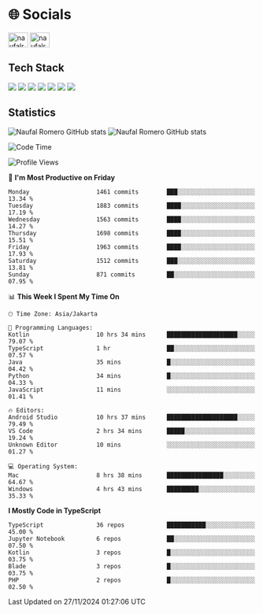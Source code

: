 <h1 align="">🌐 Socials</h1>
<p align="left">
<a href="https://linkedin.com/in/naufal-romero-putra-pratama-9ab816177/" target="blank"><img align="center" src="https://raw.githubusercontent.com/rahuldkjain/github-profile-readme-generator/master/src/images/icons/Social/linked-in-alt.svg" alt="naufalromero" height="30" width="40" /></a>
<a href="https://instagram.com/naufalromero" target="blank"><img align="center" src="https://raw.githubusercontent.com/rahuldkjain/github-profile-readme-generator/master/src/images/icons/Social/instagram.svg" alt="naufalromero" height="30" width="40" /></a>
</p>


<h2 align="">Tech Stack</h2>
<div align="">
  <img src="https://img.shields.io/badge/next.js-000000?style=for-the-badge&logo=nextdotjs&logoColor=white"/>
 <img src="https://img.shields.io/badge/typescript-%23007ACC.svg?style=for-the-badge&logo=typescript&logoColor=white"/>
 <img src="https://img.shields.io/badge/react-%2320232a.svg?style=for-the-badge&logo=react&logoColor=%2361DAFB"/>
 <img src="https://img.shields.io/badge/tailwindcss-%2338B2AC.svg?style=for-the-badge&logo=tailwind-css&logoColor=white"/>
 <img src="https://img.shields.io/badge/Prisma-3982CE?style=for-the-badge&logo=Prisma&logoColor=white"/>
 <img src="https://img.shields.io/badge/javascript-%23323330.svg?style=for-the-badge&logo=javascript&logoColor=%23F7DF1E"/>
 <img src="https://img.shields.io/badge/java-%23ED8B00.svg?style=for-the-badge&logo=openjdk&logoColor=white"/>
</div>


<h2 align="">Statistics</h2>
<div align="">
<img src="https://github-readme-stats-xi-nine-74.vercel.app/api?username=romves&show_icons=true&theme=tokyonight&include_all_commits=true&count_private=true" alt="Naufal Romero GitHub stats"/>
<img src="https://github-readme-stats-xi-nine-74.vercel.app/api/top-langs/?username=romves&theme=tokyonight&hide_border=false&include_all_commits=true&count_private=true&layout=compact" alt="Naufal Romero GitHub stats"/>
</div>

<!--START_SECTION:waka-->
![Code Time](http://img.shields.io/badge/Code%20Time-1%2C773%20hrs%2047%20mins-blue)

![Profile Views](http://img.shields.io/badge/Profile%20Views-7-blue)

📅 **I'm Most Productive on Friday** 

```text
Monday                   1461 commits        ███░░░░░░░░░░░░░░░░░░░░░░   13.34 % 
Tuesday                  1883 commits        ████░░░░░░░░░░░░░░░░░░░░░   17.19 % 
Wednesday                1563 commits        ████░░░░░░░░░░░░░░░░░░░░░   14.27 % 
Thursday                 1698 commits        ████░░░░░░░░░░░░░░░░░░░░░   15.51 % 
Friday                   1963 commits        ████░░░░░░░░░░░░░░░░░░░░░   17.93 % 
Saturday                 1512 commits        ███░░░░░░░░░░░░░░░░░░░░░░   13.81 % 
Sunday                   871 commits         ██░░░░░░░░░░░░░░░░░░░░░░░   07.95 % 
```


📊 **This Week I Spent My Time On** 

```text
🕑︎ Time Zone: Asia/Jakarta

💬 Programming Languages: 
Kotlin                   10 hrs 34 mins      ████████████████████░░░░░   79.07 % 
TypeScript               1 hr                ██░░░░░░░░░░░░░░░░░░░░░░░   07.57 % 
Java                     35 mins             █░░░░░░░░░░░░░░░░░░░░░░░░   04.42 % 
Python                   34 mins             █░░░░░░░░░░░░░░░░░░░░░░░░   04.33 % 
JavaScript               11 mins             ░░░░░░░░░░░░░░░░░░░░░░░░░   01.41 % 

🔥 Editors: 
Android Studio           10 hrs 37 mins      ████████████████████░░░░░   79.49 % 
VS Code                  2 hrs 34 mins       █████░░░░░░░░░░░░░░░░░░░░   19.24 % 
Unknown Editor           10 mins             ░░░░░░░░░░░░░░░░░░░░░░░░░   01.27 % 

💻 Operating System: 
Mac                      8 hrs 38 mins       ████████████████░░░░░░░░░   64.67 % 
Windows                  4 hrs 43 mins       █████████░░░░░░░░░░░░░░░░   35.33 % 
```

**I Mostly Code in TypeScript** 

```text
TypeScript               36 repos            ███████████░░░░░░░░░░░░░░   45.00 % 
Jupyter Notebook         6 repos             ██░░░░░░░░░░░░░░░░░░░░░░░   07.50 % 
Kotlin                   3 repos             █░░░░░░░░░░░░░░░░░░░░░░░░   03.75 % 
Blade                    3 repos             █░░░░░░░░░░░░░░░░░░░░░░░░   03.75 % 
PHP                      2 repos             █░░░░░░░░░░░░░░░░░░░░░░░░   02.50 % 
```




 Last Updated on 27/11/2024 01:27:06 UTC
<!--END_SECTION:waka-->
